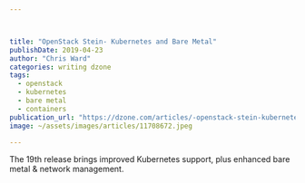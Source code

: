 ```yaml
---



title: "OpenStack Stein- Kubernetes and Bare Metal"
publishDate: 2019-04-23
author: "Chris Ward"
categories: writing dzone
tags: 
  - openstack
  - kubernetes
  - bare metal
  - containers
publication_url: "https://dzone.com/articles/-openstack-stein-kubernetes-and-bare-metal"
image: ~/assets/images/articles/11708672.jpeg

---
```

The 19th release brings improved Kubernetes support, plus enhanced bare metal & network management.

